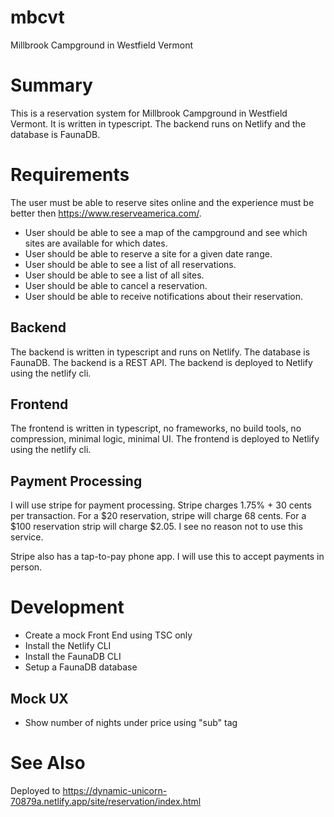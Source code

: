 # mbcvt
Millbrook Campground in Westfield Vermont

# Summary

This is a reservation system for Millbrook Campground in Westfield Vermont.  It is written in typescript.  The backend runs on Netlify and the database is FaunaDB.

# Requirements

The user must be able to reserve sites online and the experience must be better then https://www.reserveamerica.com/.

- User should be able to see a map of the campground and see which sites are available for which dates.
- User should be able to reserve a site for a given date range.
- User should be able to see a list of all reservations.
- User should be able to see a list of all sites.
- User should be able to cancel a reservation.
- User should be able to receive notifications about their reservation.

## Backend

The backend is written in typescript and runs on Netlify.  The database is FaunaDB.  The backend is a REST API.  The backend is deployed to Netlify using the netlify cli.

## Frontend

The frontend is written in typescript, no frameworks, no build tools, no compression, minimal logic, minimal UI.  The frontend is deployed to Netlify using the netlify cli.

## Payment Processing

I will use stripe for payment processing.  Stripe charges 1.75% + 30 cents per transaction.  For a $20 reservation, stripe will charge 68 cents.  For a $100 reservation strip will charge $2.05. I see no reason not to use this service.

Stripe also has a tap-to-pay phone app.  I will use this to accept payments in person.

# Development

- Create a mock Front End using TSC only
- Install the Netlify CLI
- Install the FaunaDB CLI
- Setup a FaunaDB database

## Mock UX

- Show number of nights under price using "sub" tag

# See Also

Deployed to <https://dynamic-unicorn-70879a.netlify.app/site/reservation/index.html>
